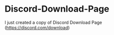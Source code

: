 # Discord-Download-Page
I just created a copy of Discord Download Page (https://discord.com/download)
